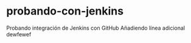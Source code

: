 # probando-con-jenkins

Probando integración de Jenkins con GitHub
Añadiendo línea adicional 
dewfewef

